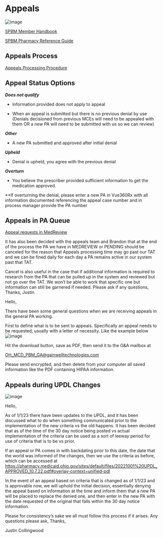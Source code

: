 # Appeals 

![image](https://user-images.githubusercontent.com/122046056/230230675-71ecf0d5-77c7-4000-92b3-dba361305399.png)

[SPBM Member Handbook](https://spbm.medicaid.ohio.gov/SPDocumentLibrary/DocumentLibrary/Manuals/SPBM%20Member%20Handbook.pdf)

[SPBM Pharmacy Reference Guide](https://spbm.medicaid.ohio.gov/SPDocumentLibrary/DocumentLibrary/User%20Guides/SPBM%20Pharmacy%20Reference%20Guide.pdf)

## Appeals Process
[Appeals Processing Procedure](https://mygainwell-my.sharepoint.com/:w:/r/personal/christopher_nguyen_gainwelltechnologies_com/Documents/Evergreen/Emails/Appeals%20Processing%20for%20pharmacists.docx?d=w237c662b5a1642ca94477766772d1551&csf=1&web=1&e=gLLGJg)

## Appeal Status Options

***Does not qualify***

- Information provided does not apply to appeal

- When an appeal is submitted but there is no previous denial by use (Denials decisioned from previous MCEs will need to be appealed with them OR a new PA will need to be submitted with us so we can review)


***Other***
- A new PA submitted and approved after initial denial 


***Upheld***

- Denial is upheld, you agree with the previous denial


***Overturn***
- You believe the prescriber provided sufficient information to get the medication approved.

**If overturning the denial, please enter a new PA in Vue360Rx with all information documented referencing the appeal case number and in process manager provide the PA number

## Appeals in PA Queue
[Appeal requests in MedReview](https://mygainwell-my.sharepoint.com/:u:/r/personal/christopher_nguyen_gainwelltechnologies_com/Documents/Evergreen/Emails/FW_%20When%20Pharmacists%20get%20legitimate%20appeals%20in%20PA%20queues.msg?csf=1&web=1&e=guftJO)

It has also been decided with the appeals team and Brandon that at the end of the process the PA we have in MEDREVIEW or PENDING should be canceled for the reason that Appeals processing time may go past our TAT and we can be fined daily for each day a PA remains active in our system past that TAT.
 
Cancel is also useful in the case that if additional information is required to research from the PA that can be pulled up in the system and reviewed but not go over the TAT. We won’t be able to work that specific one but information can still be garnered if needed.
Please ask if any questions,
Thanks,
Justin
 
Hello,

There have been some general questions when we are receiving appeals in the general PA working.
 
First to define what is to be sent to appeals. Specifically an appeal needs to be requested, usually with a letter of necessity. Like the example below
![image](https://user-images.githubusercontent.com/122046056/230231878-e844e815-b7a1-42cf-bcd7-b83d305e7ff0.png)

Hit the download button, save as PDF, then send it to the G&A mailbox at 
 
OH_MCD_PBM_GA@gainwelltechnologies.com
 
Please send encrypted, and then delete from your computer all saved information like the PDF containing HIPAA information.

## Appeals during UPDL Changes
![image](https://user-images.githubusercontent.com/122046056/230232234-9db9dcf0-339d-4a34-b60e-9386857dcd2d.png)

Hello,

As of 1/1/23 there have been updates to the UPDL, and it has been discussed what to do when something communicated prior to the implementation of the new criteria vs the old happens.
It has been decided that as of the time of the 30 day notice being posted vs actual implementation of the criteria can be used as a sort of leeway period for use of criteria that is to be vs prior.
 
If an appeal or PA comes in with backdating prior to this date, the date that the world was informed of the changes, then we use the criteria as before, which can be accessed at 
https://pharmacy.medicaid.ohio.gov/sites/default/files/20221001%20UPDL_APPROVED_10.7.22.pdf#overlay-context=unified-pdl
 
 
In the event of an appeal based on criteria that is changed as of 1/1/23 and is approvable now, we will uphold the initial decision, essentially denying the appeal based on information at the time and inform them that a new PA will be placed to replace the denied one, and then enter in the new PA with the date requested of the original that falls within the 30 day notice information.
 
Please for consistency’s sake we all must follow this process if it arises.
Any questions please ask,
Thanks,
 
Justin Collingwood
